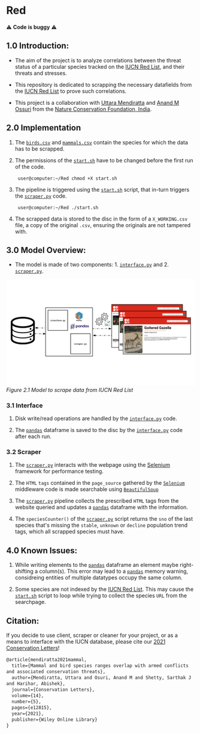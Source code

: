 # Red

:warning: **Code is buggy** :warning:

## 1.0 Introduction:

+ The aim of the project is to analyze correlations between the threat status of a particular species tracked on the [IUCN Red List](https://www.iucnredlist.org/ "IUCN Red List"), and their threats and stresses.

+ This repository is dedicated to scrapping the necessary datafields from the [IUCN Red List](https://www.iucnredlist.org/ "IUCN Red List") to prove such correlations.

+ This project is a collaboration with [Uttara Mendiratta](https://www.researchgate.net/profile/Uttara_Mendiratta "Uttara") and [Anand M Ossuri](https://www.ncf-india.org/author/675623/anand-osuri-2 "Anand") from the [Nature Conservation Foundation, India](http://ncf-india.org/ "NCF-India").

## 2.0 Implementation

1. The [```birds.csv```](https://github.com/SarthakJShetty/Red/tree/master/data/birds.csv) and [```mammals.csv```](https://github.com/SarthakJShetty/Red/tree/master/data/mammals.csv) contain the species for which the data has to be scrapped.

2. The permissions of the [```start.sh```](https://github.com/SarthakJShetty/Red/blob/master/start.sh) have to be changed before the first run of the code.

        user@computer:~/Red chmod +X start.sh

3. The pipeline is triggered using the [```start.sh```](https://github.com/SarthakJShetty/Red/blob/master/start.sh) script, that in-turn triggers the [```scraper.py```](https://github.com/SarthakJShetty/Red/tree/master/scraper.py) code.

        user@computer:~/Red ./start.sh

4. The scrapped data is stored to the disc in the form of a ```X_WORKING.csv``` file, a copy of the original ```.csv```, ensuring the originals are not tampered with.

## 3.0 Model Overview:

+ The model is made of two components: 1. [```interface.py```](https://github.com/SarthakJShetty/Red/tree/master/interface.py) and 2. [```scraper.py```](https://github.com/SarthakJShetty/Red/tree/master/scraper.py).

![alt text](assets/RedPipeline.png "Scrapping Pipeline")
<i>Figure 2.1 Model to scrape data from IUCN Red List</i>

### 3.1 Interface

1. Disk write/read operations are handled by the [```interface.py```](https://github.com/SarthakJShetty/Red/tree/master/interface.py) code.

2. The [```pandas```](https://pandas.pydata.org/) dataframe is saved to the disc by the [```interface.py```](https://github.com/SarthakJShetty/Red/tree/master/interface.py) code after each run.

### 3.2 Scraper

1. The [```scraper.py```](https://github.com/SarthakJShetty/Red/tree/master/scraper.py) interacts with the webpage using the [Selenium](https://www.selenium.dev/) framework for performance testing. 

2. The ```HTML``` ```tags``` contained in the ```page_source``` gathered by the [```Selenium```](https://www.selenium.dev/) middleware code is made searchable using [```BeautifulSoup```](https://www.crummy.com/software/BeautifulSoup/)

3. The [```scraper.py```](https://github.com/SarthakJShetty/Red/tree/master/scraper.py) pipeline collects the prescribed ```HTML``` tags from the website queried and updates a [```pandas```](https://pandas.pydata.org/) dataframe with the information.

4. The ```speciesCounter()``` of the [```scraper.py```](https://github.com/SarthakJShetty/Red/tree/master/scraper.py) script returns the ```sno``` of the last species that's missing the ```stable```, ```unknown``` or ```decline``` population trend tags, which all scrapped species must have.

## 4.0 Known Issues:

1. While writing elements to the [```pandas```](https://pandas.pydata.org/) dataframe an element maybe right-shifting a column(s). This error may lead to a [```pandas```](https://pandas.pydata.org/) memory warning, considreing entities of multiple datatypes occupy the same column.

2. Some species are not indexed by the [IUCN Red List](https://www.iucnredlist.org/ "IUCN Red List"). This may cause the [```start.sh```](https://github.com/SarthakJShetty/Red/blob/master/start.sh) script to loop while trying to collect the species ```URL``` from the searchpage.

## Citation:

If you decide to use client, scraper or cleaner for your project, or as a means to interface with the IUCN database, please cite our [2021 Conservation Letters](https://conbio.onlinelibrary.wiley.com/doi/full/10.1111/conl.12815)!

```
@article{mendiratta2021mammal,
  title={Mammal and bird species ranges overlap with armed conflicts and associated conservation threats},
  author={Mendiratta, Uttara and Osuri, Anand M and Shetty, Sarthak J and Harihar, Abishek},
  journal={Conservation Letters},
  volume={14},
  number={5},
  pages={e12815},
  year={2021},
  publisher={Wiley Online Library}
}
```